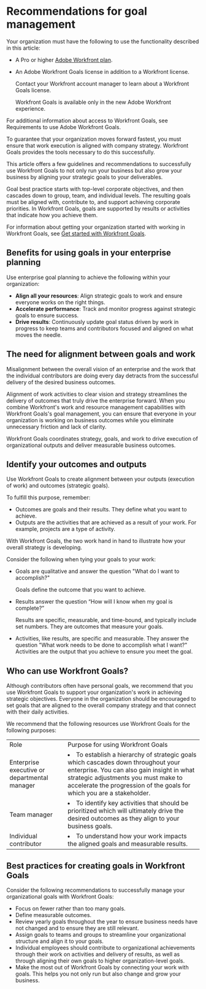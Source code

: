 

# Recommendations for goal management

Your organization must have the following to use the functionality described in this article:

* A Pro or higher [Adobe Workfront plan](https://www.workfront.com/plans). 
* An Adobe Workfront Goals license in addition to a Workfront license.

  Contact your Workfront account manager to learn about a Workfront Goals license.

  Workfront Goals is available only in the new Adobe Workfront experience.

For additional information about access to Workfront Goals, see Requirements to use Adobe Workfront Goals.

To guarantee that your organization moves forward fastest, you must ensure that work execution is aligned with company strategy. Workfront Goals provides the tools necessary to do this successfully.

This article offers a few guidelines and recommendations to successfully use Workfront Goals to not only run your business but also grow your business by aligning your strategic goals to your deliverables.

Goal best practice starts with top-level corporate objectives, and then cascades down to group, team, and individual levels. The resulting goals must be aligned with, contribute to, and support achieving corporate priorities. In&nbsp;Workfront Goals, goals are supported by results or activities that indicate how you achieve them.

For information about getting your organization started with working in Workfront Goals, see [Get started with Workfront Goals](get-started-with-wf-align.md).

## Benefits for using goals in your enterprise planning

Use enterprise goal planning to achieve the following within your organization:

* **Align all your resources**: Align strategic goals to work and ensure everyone works on the right things.
* **Accelerate performance**: Track and monitor progress against strategic goals to ensure success.
* **Drive results**: Continuously update goal status driven by work in progress to keep teams and contributors focused and aligned on what moves the needle.

## The need for alignment between goals and work

Misalignment between the overall vision of an enterprise and the work that the individual contributors are doing every day detracts from the successful delivery of the desired business outcomes.

Alignment of work activities to clear vision and strategy streamlines the delivery of outcomes that truly drive the enterprise forward. When you combine Workfront's work and resource management capabilities with Workfront Goals's goal management, you can ensure that everyone in your organization is working on business outcomes while you eliminate unnecessary friction and lack of clarity.

Workfront Goals coordinates strategy, goals, and work to drive execution of organizational outputs and deliver measurable business outcomes.

## Identify your outcomes and outputs

Use Workfront Goals to create alignment between your outputs (execution of work) and outcomes (strategic goals).

To fulfill this purpose, remember:

* Outcomes are goals and their results. They define what you want to achieve. 
* Outputs are the activities that are achieved as a result of your work. For example, projects are a type of activity.

With Workfront Goals, the two work hand in hand to illustrate how your overall strategy is developing.

Consider the following when tying your goals to your work:

* Goals are qualitative and answer the question "What do I want to accomplish?"

  Goals define the outcome that you want to achieve. 

* Results answer the question “How will I know when my goal is complete?”

  Results are specific, measurable, and time-bound, and typically include set numbers. They are outcomes that measure your goals. 

* Activities, like results, are specific and measurable. They answer the question "What work needs to be done to accomplish what&nbsp;I want?" Activities are the output that you achieve to ensure you meet the goal.

## Who can use Workfront Goals?

Although contributors often have personal goals, we recommend that you use Workfront Goals to support your organization's work in achieving strategic objectives. Everyone in the organization should be encouraged to set goals that are aligned to the overall company strategy and that connect with their daily activities.

We recommend that the following resources use Workfront Goals for the following purposes: 

<table cellspacing="3"> 
 <col> 
 <col> 
 <tbody> 
  <tr> 
   <td>Role</td> 
   <td>Purpose for using Workfront Goals</td> 
  </tr> 
  <tr> 
   <td>Enterprise executive or departmental manager</td> 
   <td> <li>To establish a hierarchy of strategic goals which cascades down throughout your enterprise. You can also gain insight in what strategic adjustments you must make to accelerate the progression of the goals for which you are a stakeholder. </li> </td> 
  </tr> 
  <tr> 
   <td>Team manager</td> 
   <td> <li>To identify key activities that should be prioritized which will ultimately drive the desired outcomes as they align to your business goals.</li> </td> 
  </tr> 
  <tr> 
   <td>Individual contributor</td> 
   <td> <li>To understand how your work impacts the aligned goals and measurable results.</li> </td> 
  </tr> 
 </tbody> 
</table>

## Best practices for creating goals in Workfront Goals

Consider the following recommendations to successfully manage your organizational goals with Workfront Goals:

* Focus on fewer rather than too many goals. 
* Define measurable outcomes.
* Review yearly goals throughout the year to ensure business needs have not changed and to ensure they are still relevant. 
* Assign goals to teams and groups to streamline your organizational structure and align it to your goals. 
* Individual employees should contribute to organizational achievements through their work on activities and delivery of results, as well as through aligning their own goals to higher organization-level goals. 
* Make the most out of Workfront Goals by connecting your work with goals. This helps you not only run but also change and grow your business.

